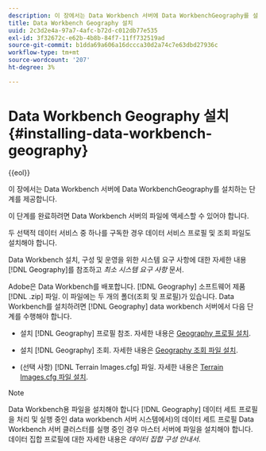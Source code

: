 ```yaml
---
description: 이 장에서는 Data Workbench 서버에 Data WorkbenchGeography를 설치하는 단계를 제공합니다.
title: Data Workbench Geography 설치
uuid: 2c3d2e4a-97a7-4afc-b72d-c012db77e535
exl-id: 3f32672c-e62b-4b8b-84f7-11ff732519ad
source-git-commit: b1dda69a606a16dccca30d2a74c7e63dbd27936c
workflow-type: tm+mt
source-wordcount: '207'
ht-degree: 3%

---
```


# Data Workbench Geography 설치{#installing-data-workbench-geography}

{{eol}}

이 장에서는 Data Workbench 서버에 Data WorkbenchGeography를 설치하는 단계를 제공합니다.

이 단계를 완료하려면 Data Workbench 서버의 파일에 액세스할 수 있어야 합니다.

두 선택적 데이터 서비스 중 하나를 구독한 경우 데이터 서비스 프로필 및 조회 파일도 설치해야 합니다.

Data Workbench 설치, 구성 및 운영을 위한 시스템 요구 사항에 대한 자세한 내용 [!DNL Geography]를 참조하고 *최소 시스템 요구 사항* 문서.

Adobe은 Data Workbench를 배포합니다. [!DNL Geography] 소프트웨어 제품 [!DNL .zip] 파일. 이 파일에는 두 개의 폴더(조회 및 프로필)가 있습니다. Data Workbench를 설치하려면 [!DNL Geography] data workbench 서버에서 다음 단계를 수행해야 합니다.

* 설치 [!DNL Geography] 프로필 참조. 자세한 내용은 [Geography 프로필 설치](../../../home/c-geo-oview/c-inst-geo/t-inst-geo-prof.md).

* 설치 [!DNL Geography] 조회. 자세한 내용은 [Geography 조회 파일 설치](../../../home/c-geo-oview/c-inst-geo/t-inst-lkp-files.md).

* (선택 사항) [!DNL Terrain Images.cfg] 파일. 자세한 내용은 [Terrain Images.cfg 파일 설치](../../../home/c-geo-oview/c-inst-geo/t-inst-trn-imgs-file.md).

>[!NOTE]
>
>Data Workbench용 파일을 설치해야 합니다 [!DNL Geography] 데이터 세트 프로필을 처리 및 실행 중인 data workbench 서버 시스템에서)의 데이터 세트 프로필 Data Workbench 서버 클러스터를 실행 중인 경우 마스터 서버에 파일을 설치해야 합니다. 데이터 집합 프로필에 대한 자세한 내용은 *데이터 집합 구성 안내서*.
